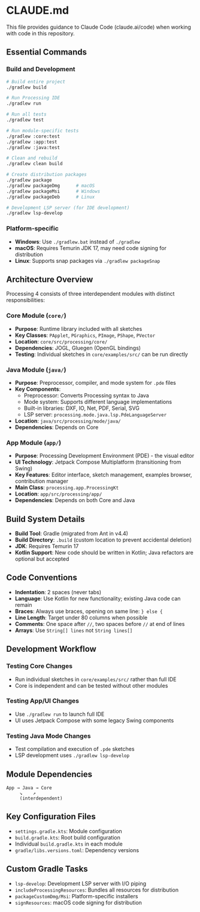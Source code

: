 # CLAUDE.md

This file provides guidance to Claude Code (claude.ai/code) when working with code in this repository.

## Essential Commands

### Build and Development
```bash
# Build entire project
./gradlew build

# Run Processing IDE
./gradlew run

# Run all tests
./gradlew test

# Run module-specific tests
./gradlew :core:test
./gradlew :app:test
./gradlew :java:test

# Clean and rebuild
./gradlew clean build

# Create distribution packages
./gradlew package
./gradlew packageDmg      # macOS
./gradlew packageMsi      # Windows
./gradlew packageDeb      # Linux

# Development LSP server (for IDE development)
./gradlew lsp-develop
```

### Platform-specific
- **Windows**: Use `./gradlew.bat` instead of `./gradlew`
- **macOS**: Requires Temurin JDK 17, may need code signing for distribution
- **Linux**: Supports snap packages via `./gradlew packageSnap`

## Architecture Overview

Processing 4 consists of three interdependent modules with distinct responsibilities:

### Core Module (`core/`)
- **Purpose**: Runtime library included with all sketches
- **Key Classes**: `PApplet`, `PGraphics`, `PImage`, `PShape`, `PVector`
- **Location**: `core/src/processing/core/`
- **Dependencies**: JOGL, Gluegen (OpenGL bindings)
- **Testing**: Individual sketches in `core/examples/src/` can be run directly

### Java Module (`java/`)
- **Purpose**: Preprocessor, compiler, and mode system for `.pde` files
- **Key Components**: 
  - Preprocessor: Converts Processing syntax to Java
  - Mode system: Supports different language implementations
  - Built-in libraries: DXF, IO, Net, PDF, Serial, SVG
  - LSP server: `processing.mode.java.lsp.PdeLanguageServer`
- **Location**: `java/src/processing/mode/java/`
- **Dependencies**: Depends on Core

### App Module (`app/`)
- **Purpose**: Processing Development Environment (PDE) - the visual editor
- **UI Technology**: Jetpack Compose Multiplatform (transitioning from Swing)
- **Key Features**: Editor interface, sketch management, examples browser, contribution manager
- **Main Class**: `processing.app.ProcessingKt`
- **Location**: `app/src/processing/app/`
- **Dependencies**: Depends on both Core and Java

## Build System Details

- **Build Tool**: Gradle (migrated from Ant in v4.4)
- **Build Directory**: `.build` (custom location to prevent accidental deletion)
- **JDK**: Requires Temurin 17
- **Kotlin Support**: New code should be written in Kotlin; Java refactors are optional but accepted

## Code Conventions

- **Indentation**: 2 spaces (never tabs)
- **Language**: Use Kotlin for new functionality; existing Java code can remain
- **Braces**: Always use braces, opening on same line: `} else {`
- **Line Length**: Target under 80 columns when possible
- **Comments**: One space after `//`, two spaces before `//` at end of lines
- **Arrays**: Use `String[] lines` not `String lines[]`

## Development Workflow

### Testing Core Changes
- Run individual sketches in `core/examples/src/` rather than full IDE
- Core is independent and can be tested without other modules

### Testing App/UI Changes
- Use `./gradlew run` to launch full IDE
- UI uses Jetpack Compose with some legacy Swing components

### Testing Java Mode Changes
- Test compilation and execution of `.pde` sketches
- LSP development uses `./gradlew lsp-develop`

## Module Dependencies
```
App → Java → Core
     ↘    ↗
     (interdependent)
```

## Key Configuration Files
- `settings.gradle.kts`: Module configuration
- `build.gradle.kts`: Root build configuration  
- Individual `build.gradle.kts` in each module
- `gradle/libs.versions.toml`: Dependency versions

## Custom Gradle Tasks
- `lsp-develop`: Development LSP server with I/O piping
- `includeProcessingResources`: Bundles all resources for distribution
- `packageCustomDmg/Msi`: Platform-specific installers
- `signResources`: macOS code signing for distribution